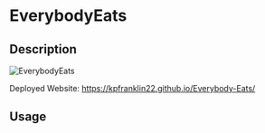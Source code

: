 # EverybodyEats

## Description

![EverybodyEats](https://user-images.githubusercontent.com/115495027/206746007-ed6f3df7-2e39-4b64-b2bf-ef216831900a.png)



Deployed Website: https://kpfranklin22.github.io/Everybody-Eats/

## Usage

